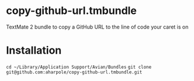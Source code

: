 copy-github-url.tmbundle
========================

TextMate 2 bundle to copy a GitHub URL to the line of code your caret is on

Installation
============

`cd ~/Library/Application Support/Avian/Bundles`
`git clone git@github.com:aharpole/copy-github-url.tmbundle.git`

